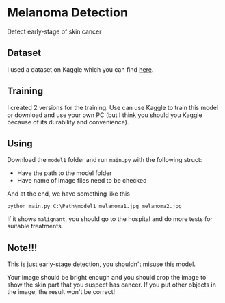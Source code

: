 # Melanoma Detection
Detect early-stage of skin cancer

## Dataset
I used a dataset on Kaggle which you can find [here](https://www.kaggle.com/datasets/hasnainjaved/melanoma-skin-cancer-dataset-of-10000-images).

## Training
I created 2 versions for the training. Use can use Kaggle to train this model or download and use your own PC (but I think you should you Kaggle because of its durability and convenience).

## Using
Download the `model1` folder and run `main.py` with the following struct:
- Have the path to the model folder
- Have name of image files need to be checked

And at the end, we have something like this
```
python main.py C:\Path\model1 melanoma1.jpg melanoma2.jpg
```

If it shows `malignant`, you should go to the hospital and do more tests for suitable treatments.

## Note!!!
This is just early-stage detection, you shouldn't misuse this model. 

Your image should be bright enough and you should crop the image to show the skin part that you suspect has cancer. If you put other objects in the image, the result won't be correct!
